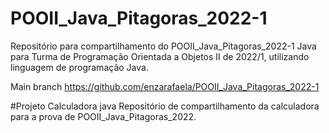 # POOII_Java_Pitagoras_2022-1
Repositório para compartilhamento do POOII_Java_Pitagoras_2022-1 Java para Turma de Programação Orientada a Objetos II de 2022/1, utilizando linguagem de programação Java.

Main branch https://github.com/enzarafaela/POOII_Java_Pitagoras_2022-1


#Projeto Calculadora java
Repositório de compartilhamento da calculadora para a prova de POOII_Java_Pitagoras_2022.
